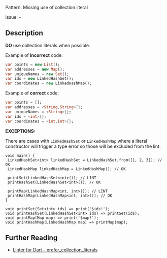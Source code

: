 Pattern: Missing use of collection literal

Issue: -

## Description

**DO** use collection literals when possible.

Example of **incorrect** code:
```dart
var points = new List();
var addresses = new Map();
var uniqueNames = new Set();
var ids = new LinkedHashSet();
var coordinates = new LinkedHashMap();
```

Example of **correct** code:
```dart
var points = [];
var addresses = <String,String>{};
var uniqueNames = <String>{};
var ids = <int>{};
var coordinates = <int,int>{};
```

**EXCEPTIONS:**

There are cases with `LinkedHashSet` or `LinkedHashMap` where a literal constructor
will trigger a type error so those will be excluded from the lint.

```
void main() {
 LinkedHashSet<int> linkedHashSet = LinkedHashSet.from([1, 2, 3]); // OK
 LinkedHashMap linkedHashMap = LinkedHashMap(); // OK
 
 printSet(LinkedHashSet<int>()); // LINT
 printHashSet(LinkedHashSet<int>()); // OK

 printMap(LinkedHashMap<int, int>()); // LINT
 printHashMap(LinkedHashMap<int, int>()); // OK
}

void printSet(Set<int> ids) => print('$ids!');
void printHashSet(LinkedHashSet<int> ids) => printSet(ids);
void printMap(Map map) => print('$map!');
void printHashMap(LinkedHashMap map) => printMap(map);
```

## Further Reading

* [Linter for Dart - prefer_collection_literals](https://dart-lang.github.io/linter/lints/prefer_collection_literals.html)